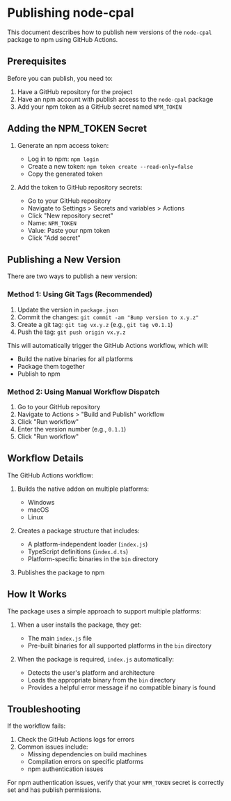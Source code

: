# Publishing node-cpal

This document describes how to publish new versions of the `node-cpal` package to npm using GitHub Actions.

## Prerequisites

Before you can publish, you need to:

1. Have a GitHub repository for the project
2. Have an npm account with publish access to the `node-cpal` package
3. Add your npm token as a GitHub secret named `NPM_TOKEN`

## Adding the NPM_TOKEN Secret

1. Generate an npm access token:

   - Log in to npm: `npm login`
   - Create a new token: `npm token create --read-only=false`
   - Copy the generated token

2. Add the token to GitHub repository secrets:
   - Go to your GitHub repository
   - Navigate to Settings > Secrets and variables > Actions
   - Click "New repository secret"
   - Name: `NPM_TOKEN`
   - Value: Paste your npm token
   - Click "Add secret"

## Publishing a New Version

There are two ways to publish a new version:

### Method 1: Using Git Tags (Recommended)

1. Update the version in `package.json`
2. Commit the changes: `git commit -am "Bump version to x.y.z"`
3. Create a git tag: `git tag vx.y.z` (e.g., `git tag v0.1.1`)
4. Push the tag: `git push origin vx.y.z`

This will automatically trigger the GitHub Actions workflow, which will:

- Build the native binaries for all platforms
- Package them together
- Publish to npm

### Method 2: Using Manual Workflow Dispatch

1. Go to your GitHub repository
2. Navigate to Actions > "Build and Publish" workflow
3. Click "Run workflow"
4. Enter the version number (e.g., `0.1.1`)
5. Click "Run workflow"

## Workflow Details

The GitHub Actions workflow:

1. Builds the native addon on multiple platforms:

   - Windows
   - macOS
   - Linux

2. Creates a package structure that includes:

   - A platform-independent loader (`index.js`)
   - TypeScript definitions (`index.d.ts`)
   - Platform-specific binaries in the `bin` directory

3. Publishes the package to npm

## How It Works

The package uses a simple approach to support multiple platforms:

1. When a user installs the package, they get:

   - The main `index.js` file
   - Pre-built binaries for all supported platforms in the `bin` directory

2. When the package is required, `index.js` automatically:
   - Detects the user's platform and architecture
   - Loads the appropriate binary from the `bin` directory
   - Provides a helpful error message if no compatible binary is found

## Troubleshooting

If the workflow fails:

1. Check the GitHub Actions logs for errors
2. Common issues include:
   - Missing dependencies on build machines
   - Compilation errors on specific platforms
   - npm authentication issues

For npm authentication issues, verify that your `NPM_TOKEN` secret is correctly set and has publish permissions.
